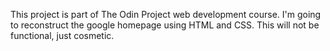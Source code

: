 This project is part of The Odin Project web development course. I'm going to reconstruct the google homepage using HTML and CSS. This will not be functional, just cosmetic.
